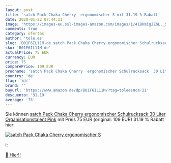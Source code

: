 ```yaml
---
layout: post
title: 'satch Pack Chaka Cherry  ergonomischer S mit 31.19 % Rabatt'
date: 2020-01-22 07:44:11
image: 'https://images-eu.ssl-images-amazon.com/images/I/41BKmigJZbL._SL400_.jpg'
comments: true
category: ofertas
author: 'tole.es'
slug: 'B01F6IL11M-de satch Pack Chaka Cherry ergonomischer Schulrucksack 30...'
sku: 'B01F6IL11M-de'
actualPrice: 75 EUR
currency: EUR
price: 75
comparePrice: 109 EUR
prodname: 'satch Pack Chaka Cherry  ergonomischer Schulrucksack  30 Liter  Organisationstalent  Pink'
country: 'de'
flag: '🇩🇪'
brand: ''
buyurl: 'https://www.amazon.de/dp/B01F6IL11M/?tag=tolees0ca-21'
descuento: '31.19'
average: '75'
---
```


Sie können [satch Pack Chaka Cherry  ergonomischer Schulrucksack  30 Liter  Organisationstalent  Pink](https://www.amazon.de/dp/B01F6IL11M/?tag=tolees0ca-21) mit Preis 75 EUR (original: 109 EUR) 31.19 % Rabatt hier:

[![satch Pack Chaka Cherry  ergonomischer S](https://images-eu.ssl-images-amazon.com/images/I/41BKmigJZbL._SL400_.jpg)](https://www.amazon.de/dp/B01F6IL11M/?tag=tolees0ca-21)

ℹ️:


[🛒 Hier!!](https://www.amazon.de/dp/B01F6IL11M/?tag=tolees0ca-21)
